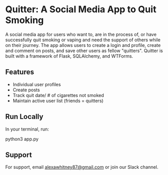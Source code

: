 
# Quitter: A Social Media App to Quit Smoking

A social media app for users who want to, are in the process of, or have successfully quit smoking or vaping and need the support of others while on their journey. The app allows users to create a login and profile, create and comment on posts, and save other users as fellow "quitters". Quitter is  built with a framework of Flask, SQLAlchemy, and WTForms.


## Features

- Individual user profiles
- Create posts
- Track quit date/ # of cigarettes not smoked
- Maintain active user list (friends = quitters)


## Run Locally

In your terminal, run:

python3 app.py


## Support

For support, email alexawhitney87@gmail.com or join our Slack channel.

